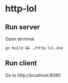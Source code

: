 # http-lol

## Run server
Open terminal
```scriptshell
go build && ./http-lol.exe
```
## Run client
Go to http://localhost:8080
